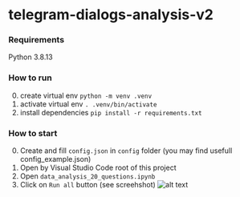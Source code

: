 # telegram-dialogs-analysis-v2


### Requirements
Python 3.8.13


### How to run
0. create virtual env
```python -m venv .venv```
1. activate virtual env
```. .venv/bin/activate```
2. install dependencies 
```pip install -r requirements.txt```

### How to start
0. Create and fill `config.json` in `config` folder (you may find usefull config_example.json)
1. Open by Visual Studio Code root of this project
2. Open `data_analysis_20_questions.ipynb`
3. Click on `Run all` button (see screehshot)
![alt text](<Screenshot 2024-11-26 at 15.22.41.png>)